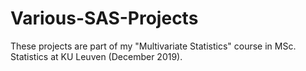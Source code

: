 # Various-SAS-Projects
These projects are part of my "Multivariate Statistics" course in MSc. Statistics at KU Leuven (December 2019).
